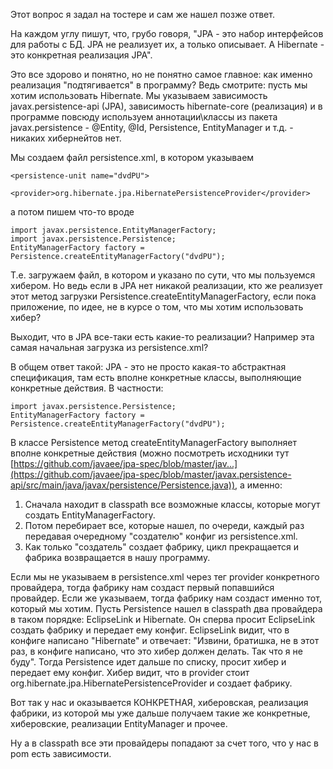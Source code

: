 Этот вопрос я задал на тостере и сам же нашел позже ответ.

На каждом углу пишут, что, грубо говоря, "JPA - это набор интерфейсов  для работы с БД. JPA не реализует их, а только описывает. А Hibernate -  это конкретная реализация JPA".

 Это все здорово и понятно, но не понятно самое главное: как именно  реализация "подтягивается" в программу? Ведь смотрите: пусть мы хотим  использовать Hibernate. Мы указываем зависимость javax.persistence-api  (JPA), зависимость hibernate-core (реализация) и в программе повсюду  используем аннотации\классы из пакета javax.persistence - @Entity, @Id,  Persistence, EntityManager и т.д. - никаких хибернейтов нет.

 Мы создаем файл persistence.xml, в котором указываем

```
<persistence-unit name="dvdPU">
        <provider>org.hibernate.jpa.HibernatePersistenceProvider</provider>
```


 а потом пишем что-то вроде

```
import javax.persistence.EntityManagerFactory;
import javax.persistence.Persistence;
EntityManagerFactory factory = Persistence.createEntityManagerFactory("dvdPU");
```


 Т.е. загружаем файл, в котором и указано по сути, что мы пользуемся  хибером. Но ведь если в JPA нет никакой реализации, кто же реализует  этот метод загрузки Persistence.createEntityManagerFactory, если пока  приложение, по идее, не в курсе о том, что мы хотим использовать хибер?

 Выходит, что в JPA все-таки есть какие-то реализации? Например эта самая начальная загрузка из persistence.xml?  



В общем ответ такой:
 JPA - это не просто какая-то абстрактная спецификация, там есть вполне  конкретные классы, выполняющие конкретные действия. В частности:

```
import javax.persistence.Persistence;
EntityManagerFactory factory = Persistence.createEntityManagerFactory("dvdPU");
```


 В классе Persistence метод createEntityManagerFactory выполняет вполне конкретные действия (можно посмотреть исходники тут [https://github.com/javaee/jpa-spec/blob/master/jav...](https://github.com/javaee/jpa-spec/blob/master/javax.persistence-api/src/main/java/javax/persistence/Persistence.java)), а именно: 

1. Сначала находит в classpath все возможные классы, которые могут создать EntityManagerFactory.
2. Потом перебирает все, которые нашел, по очереди, каждый раз передавая очередному "создателю" конфиг из persistence.xml.
3. Как только "создатель" создает фабрику, цикл прекращается и фабрика возвращается в нашу программу.

 Если мы не указываем в persistence.xml через тег provider конкретного  провайдера, тогда фабрику нам создаст первый попавшийся провайдер. Если  же указываем, тогда фабрику нам создаст именно тот, который мы хотим.  Пусть Persistence нашел в classpath два провайдера в таком порядке:  EclipseLink и Hibernate. Он сперва просит EclipseLink создать фабрику и  передает ему конфиг. EclipseLink  видит, что в конфиге написано  "Hibernate" и отвечает: "Извини, братишка, не в этот раз, в конфиге  написано, что это хибер должен делать. Так что я не буду". Тогда  Persistence идет дальше по списку, просит хибер и передает ему конфиг.  Хибер видит, что в provider стоит  org.hibernate.jpa.HibernatePersistenceProvider и создает фабрику.

 Вот так у нас и оказывается КОНКРЕТНАЯ, хиберовская, реализация фабрики, из которой мы уже дальше получаем такие же конкретные, хиберовские,  реализации EntityManager и прочее.

 Ну а в classpath все эти провайдеры попадают за счет того, что у нас в pom есть зависимости.      